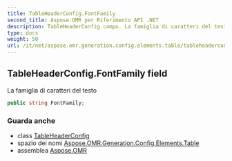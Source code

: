 ```yaml
---
title: TableHeaderConfig.FontFamily
second_title: Aspose.OMR per Riferimento API .NET
description: TableHeaderConfig campo. La famiglia di caratteri del testo
type: docs
weight: 50
url: /it/net/aspose.omr.generation.config.elements.table/tableheaderconfig/fontfamily/
---
```

## TableHeaderConfig.FontFamily field

La famiglia di caratteri del testo

```csharp
public string FontFamily;
```

### Guarda anche

* class [TableHeaderConfig](../)
* spazio dei nomi [Aspose.OMR.Generation.Config.Elements.Table](../../tableheaderconfig/)
* assemblea [Aspose.OMR](../../../)


